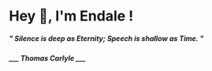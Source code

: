 <h1 title="head"> Hey 👋, I'm Endale !</h1>

**<h5><i>" Silence is deep as Eternity; Speech is shallow as Time. "</i></h5>**

*<b>___ Thomas Carlyle ___</b>*
